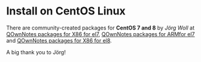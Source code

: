 # Install on CentOS Linux

There are community-created packages for **CentOS 7 and 8** by *Jörg Woll* at
[QOwnNotes packages for X86 for el7](http://wilhelm949.spdns.org:10443/w3bservice/7/x86_64/w3bservice/Packages/repoview/qownnotes.html),
[QOwnNotes packages for ARMfor el7](http://wilhelm949.spdns.org:10443/w3bservice/7/armhfp/w3bservice/Packages/repoview/qownnotes.html) and
[QOwnNotes packages for X86 for el8](http://wilhelm949.spdns.org:10443/w3bservice/8/x86_64/w3bservice/Packages/repoview/qownnotes.html).

A big thank you to Jörg!
